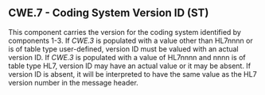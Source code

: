 ## CWE.7 - Coding System Version ID (ST)

This component carries the version for the coding system identified by components 1-3. If _CWE.3_ is populated with a value other than HL7nnnn or is of table type user-defined, version ID must be valued with an actual version ID. If _CWE.3_ is populated with a value of HL7nnnn and nnnn is of table type HL7, version ID may have an actual value or it may be absent. If version ID is absent, it will be interpreted to have the same value as the HL7 version number in the message header.
